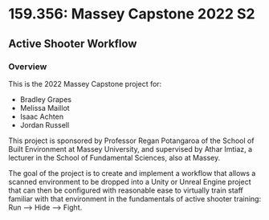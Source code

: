 # 159.356: Massey Capstone 2022 S2
## Active Shooter Workflow
### Overview
This is the 2022 Massey Capstone project for:
 - Bradley Grapes
 - Melissa Maillot
 - Isaac Achten
 - Jordan Russell

This project is sponsored by Professor Regan Potangaroa of the School of Built Environment at Massey University, and supervised by Athar Imtiaz, a lecturer in the School of Fundamental Sciences, also at Massey.

The goal of the project is to create and implement a workflow that allows a scanned environment to be dropped into a Unity or Unreal Engine project that can then be configured with reasonable ease to virtually train staff familiar with that environment in the fundamentals of active shooter training: Run --> Hide --> Fight.
